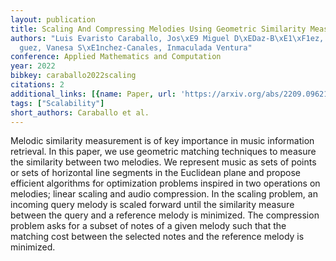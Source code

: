 ```yaml
---
layout: publication
title: Scaling And Compressing Melodies Using Geometric Similarity Measures
authors: "Luis Evaristo Caraballo, Jos\xE9 Miguel D\xEDaz-B\xE1\xF1ez, Fabio Rodr\xED\
  guez, Vanesa S\xE1nchez-Canales, Inmaculada Ventura"
conference: Applied Mathematics and Computation
year: 2022
bibkey: caraballo2022scaling
citations: 2
additional_links: [{name: Paper, url: 'https://arxiv.org/abs/2209.09621'}]
tags: ["Scalability"]
short_authors: Caraballo et al.
---
```

Melodic similarity measurement is of key importance in music information
retrieval. In this paper, we use geometric matching techniques to measure the
similarity between two melodies. We represent music as sets of points or sets
of horizontal line segments in the Euclidean plane and propose efficient
algorithms for optimization problems inspired in two operations on melodies;
linear scaling and audio compression. In the scaling problem, an incoming query
melody is scaled forward until the similarity measure between the query and a
reference melody is minimized. The compression problem asks for a subset of
notes of a given melody such that the matching cost between the selected notes
and the reference melody is minimized.